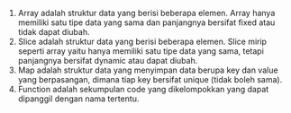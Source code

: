 1. Array adalah struktur data yang berisi beberapa elemen. Array hanya memiliki satu tipe data yang sama dan panjangnya bersifat fixed atau tidak dapat diubah.
2. Slice adalah struktur data yang berisi beberapa elemen. Slice mirip seperti array yaitu hanya memiliki satu tipe data yang sama, tetapi panjangnya bersifat dynamic atau dapat diubah.
3. Map adalah struktur data yang menyimpan data berupa key dan value yang berpasangan, dimana tiap key bersifat unique (tidak boleh sama).
4. Function adalah sekumpulan code yang dikelompokkan yang dapat dipanggil dengan nama tertentu.